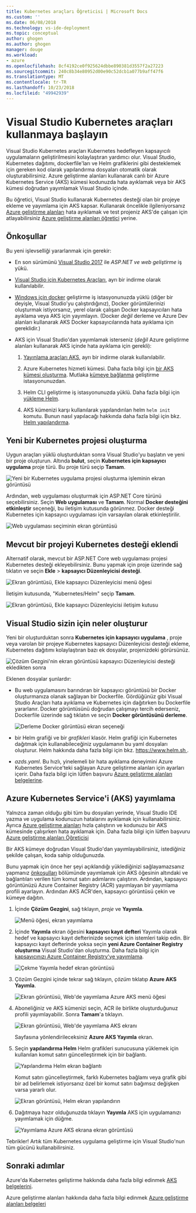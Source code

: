 ```yaml
---
title: Kubernetes araçları Öğreticisi | Microsoft Docs
ms.custom: ''
ms.date: 06/08/2018
ms.technology: vs-ide-deployment
ms.topic: conceptual
author: ghogen
ms.author: ghogen
manager: douge
ms.workload:
- azure
ms.openlocfilehash: 8cf4192ce0f925624dbbe890381d3557f2a27223
ms.sourcegitcommit: 240c8b34e80952d00e90c52dcb1a077b9aff47f6
ms.translationtype: MT
ms.contentlocale: tr-TR
ms.lasthandoff: 10/23/2018
ms.locfileid: "49942939"
---
```

# <a name="get-started-with-visual-studio-kubernetes-tools"></a>Visual Studio Kubernetes araçları kullanmaya başlayın

Visual Studio Kubernetes araçları Kubernetes hedefleyen kapsayıcılı uygulamaların geliştirilmesini kolaylaştıran yardımcı olur. Visual Studio, Kubernetes dağıtımı, dockerfile'ları ve Helm grafiklerini gibi desteklemek için gereken kod olarak yapılandırma dosyaları otomatik olarak oluşturabilirsiniz. Azure geliştirme alanları kullanarak canlı bir Azure Kubernetes Service (AKS) kümesi kodunuzda hata ayıklamak veya bir AKS kümesi doğrudan yayımlamak Visual Studio içinde.

Bu öğretici, Visual Studio kullanarak Kubernetes desteği olan bir projeye ekleme ve yayımlama için AKS kapsar. Kullanarak öncelikle ilgileniyorsanız [Azure geliştirme alanları](http://aka.ms/get-azds) hata ayıklamak ve test projeniz AKS'de çalışan için atlayabilirsiniz [Azure geliştirme alanları öğretici](https://docs.microsoft.com/azure/dev-spaces/get-started-netcore-visualstudio) yerine.

## <a name="prerequisites"></a>Önkoşullar

Bu yeni işlevselliği yararlanmak için gerekir:

- En son sürümünü [Visual Studio 2017](https://visualstudio.microsoft.com/download) ile *ASP.NET ve web geliştirme* iş yükü.

- [Visual Studio için Kubernetes Araçları](https://aka.ms/get-vsk8stools), ayrı bir indirme olarak kullanılabilir.

- [Windows için docker](https://store.docker.com/editions/community/docker-ce-desktop-windows) geliştirme iş istasyonunuzda yüklü (diğer bir deyişle, Visual Studio'yu çalıştırdığınız), Docker görüntülerinizi oluşturmak istiyorsanız, yerel olarak çalışan Docker kapsayıcıları hata ayıklama veya AKS için yayımlayın. (Docker *değil* derleme ve Azure Dev alanları kullanarak AKS Docker kapsayıcılarında hata ayıklama için gereklidir.)

- AKS için Visual Studio'dan yayımlamak isterseniz (*değil* Azure geliştirme alanları kullanarak AKS içinde hata ayıklama için gerekli):

    1.  [Yayınlama araçları AKS](https://aka.ms/get-vsk8spublish), ayrı bir indirme olarak kullanılabilir.

    1.  Azure Kubernetes hizmeti kümesi. Daha fazla bilgi için [bir AKS kümesi oluşturma](/azure/aks/kubernetes-walkthrough-portal#create-aks-cluster). Mutlaka [kümeye bağlanma](/azure/aks/kubernetes-walkthrough#connect-to-the-cluster) geliştirme istasyonunuzdan.

    1.  Helm CLI geliştirme iş istasyonunuzda yüklü. Daha fazla bilgi için [yükleme Helm](https://github.com/kubernetes/helm/blob/master/docs/install.md).

    1.  AKS kümenizi karşı kullanılarak yapılandırılan helm `helm init` komutu. Bunun nasıl yapılacağı hakkında daha fazla bilgi için bkz. [Helm yapılandırma](/azure/aks/kubernetes-helm#configure-helm).

## <a name="create-a-new-kubernetes-project"></a>Yeni bir Kubernetes projesi oluşturma

Uygun araçları yüklü oluşturduktan sonra Visual Studio'yu başlatın ve yeni bir proje oluşturun. Altında **bulut**, seçin **Kubernetes için kapsayıcı uygulama** proje türü. Bu proje türü seçip **Tamam**.

![Yeni bir Kubernetes uygulama projesi oluşturma işleminin ekran görüntüsü](media/k8s-tools-new-k8s-app.png)

Ardından, web uygulaması oluşturmak için ASP.NET Core türünü seçebilirsiniz. Seçin **Web uygulaması** ve **Tamam**. Normal **Docker desteğini etkinleştir** seçeneği, bu iletişim kutusunda görünmez.  Docker desteği Kubernetes için kapsayıcı uygulaması için varsayılan olarak etkinleştirilir.

![Web uygulaması seçiminin ekran görüntüsü](media/k8s-tools-web-app-selection-screen.png)

## <a name="add-kubernetes-support-to-an-existing-project"></a>Mevcut bir projeyi Kubernetes desteği eklendi

Alternatif olarak, mevcut bir ASP.NET Core web uygulaması projesi Kubernetes desteği ekleyebilirsiniz. Bunu yapmak için proje üzerinde sağ tıklatın ve seçin **Ekle** > **kapsayıcı Düzenleyicisi desteği**.

![Ekran görüntüsü, Ekle kapsayıcı Düzenleyicisi menü öğesi](media/k8s-tools-add-container-orchestrator.png)

İletişim kutusunda, "Kubernetes/Helm" seçip **Tamam**.

![Ekran görüntüsü, Ekle kapsayıcı Düzenleyicisi iletişim kutusu](media/k8s-tools-add-container-orchestrator-dialog-box.PNG)

## <a name="what-visual-studio-creates-for-you"></a>Visual Studio sizin için neler oluşturur

Yeni bir oluşturduktan sonra **Kubernetes için kapsayıcı uygulama** , proje veya varolan bir projeye Kubernetes kapsayıcı Düzenleyicisi desteği ekleme, Kubernetes dağıtımı kolaylaştıran bazı ek dosyalar, projenizdeki görürsünüz.

![Çözüm Gezgini'nin ekran görüntüsü kapsayıcı Düzenleyicisi desteği ekledikten sonra](media/k8s-tools-solution-explorer.png)

Eklenen dosyalar şunlardır:

- Bu web uygulamasını barındıran bir kapsayıcı görüntüsü bir Docker oluşturmanıza olanak sağlayan bir Dockerfile. Gördüğünüz gibi Visual Studio Araçları hata ayıklama ve Kubernetes için dağıtırken bu Dockerfile yararlanır. Docker görüntüsünü doğrudan çalışmayı tercih ederseniz, Dockerfile üzerinde sağ tıklatın ve seçin **Docker görüntüsünü derleme**.

   ![Derleme Docker görüntüsü ekran seçeneği](media/k8s-tools-build-docker-image.png)

- bir Helm grafiği ve bir *grafikleri* klasör. Helm grafiği için Kubernetes dağıtmak için kullanabileceğiniz uygulamanın bu yaml dosyaları oluşturur. Helm hakkında daha fazla bilgi için bkz. [ https://www.helm.sh ](https://www.helm.sh).

- *azds.yaml*. Bu hızlı, yinelemeli bir hata ayıklama deneyimini Azure Kubernetes Service'teki sağlayan Azure geliştirme alanları için ayarları içerir. Daha fazla bilgi için lütfen başvuru [Azure geliştirme alanları belgelerine](https://docs.microsoft.com/azure/dev-spaces/azure-dev-spaces).

## <a name="publish-to-azure-kubernetes-service-aks"></a>Azure Kubernetes Service'i (AKS) yayımlama

Yalnızca zaman olduğu gibi tüm bu dosyaları yerinde, Visual Studio IDE yazma ve uygulama kodunuzun hatalarını ayıklamak için kullanabilirsiniz. Ayrıca [Azure geliştirme alanları](http://aka.ms/get-azds) hızla çalıştırın ve kodunuzu bir AKS kümesinde çalışırken hata ayıklamak için. Daha fazla bilgi için lütfen başvuru [Azure geliştirme alanları Öğreticisi](https://docs.microsoft.com/azure/dev-spaces/get-started-netcore-visualstudio)

Bir AKS kümeye doğrudan Visual Studio'dan yayımlayabilirsiniz, istediğiniz şekilde çalışan, koda sahip olduğunuzda.

Bunu yapmak için önce her şeyi açıklandığı yüklediğinizi sağlayamazsanız yapmanız [önkoşulları](#prerequisites) bölümünde yayımlamak için AKS öğesinin altındaki ve bağlantıları verilen tüm komut satırı adımlarını çalıştırın. Ardından, kapsayıcı görüntünüzü Azure Container Registry (ACR) yayımlayan bir yayımlama profili ayarlayın. Ardından AKS ACR'den, kapsayıcı görüntüsü çekin ve kümeye dağıtın.

1. İçinde **Çözüm Gezgini**, sağ tıklayın, *proje* ve **Yayımla**.

   ![Menü öğesi, ekran yayımlama](media/k8s-tools-publish-project.png)

2. İçinde **Yayımla** ekran öğesini **kapsayıcı kayıt defteri** Yayımla olarak hedef ve kapsayıcı kayıt defterinizde seçmek için istemleri takip edin. Bir kapsayıcı kayıt defterinde yoksa seçin **yeni Azure Container Registry oluşturma** Visual Studio'dan oluşturma. Daha fazla bilgi için [kapsayıcınızı Azure Container Registry'ye yayımlama](#publish-your-container-to-azure-container-registry).

   ![Çekme Yayımla hedef ekran görüntüsü](media/k8s-tools-publish-to-acr.png)

3. Çözüm Gezgini içinde tekrar sağ tıklayın, *çözüm* tıklatıp **Azure AKS Yayımla**.

   ![Ekran görüntüsü, Web'de yayımlama Azure AKS menü öğesi](media/k8s-tools-publish-solution.png)

4. Aboneliğiniz ve AKS kümenizi seçin, ACR ile birlikte oluşturduğunuz profili yayımlayabilir. Sonra **Tamam**'a tıklayın.

   ![Ekran görüntüsü, Web'de yayımlama AKS ekranı](media/k8s-tools-publish-to-aks.png)

   Sayfasına yönlendirileceksiniz **Azure AKS Yayımla** ekran.

5. Seçin **yapılandırma Helm** Helm grafikleri sunucusuna yüklemek için kullanılan komut satırı güncelleştirmek için bir bağlantı.

   ![Yapılandırma Helm ekran bağlantı](media/k8s-tools-configure-helm.png)

   Komut satırı güncelleştirmek, farklı Kubernetes bağlamı veya grafik gibi bir ad belirlemek istiyorsanız özel bir komut satırı bağımsız değişken varsa yararlı olur.

   ![Ekran görüntüsü, Helm ekran yapılandırın](media/k8s-tools-helm-configure-screen.png)

6. Dağıtmaya hazır olduğunuzda tıklayın **Yayımla** AKS için uygulamanızı yayımlamak için düğme.

   ![Yayımlama Azure AKS ekrana ekran görüntüsü](media/k8s-tools-publish-screen.png)

Tebrikler! Artık tüm Kubernetes uygulama geliştirme için Visual Studio'nun tüm gücünü kullanabilirsiniz.

## <a name="next-steps"></a>Sonraki adımlar

Azure'da Kubernetes geliştirme hakkında daha fazla bilgi edinmek [AKS belgelerini](/azure/aks).

Azure geliştirme alanları hakkında daha fazla bilgi edinmek [Azure geliştirme alanları belgeleri](http://aka.ms/get-azds)
